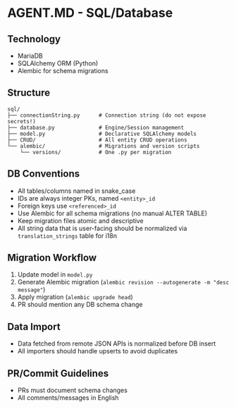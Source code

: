 # AGENT.MD - SQL/Database

## Technology
- MariaDB
- SQLAlchemy ORM (Python)
- Alembic for schema migrations

## Structure
```
sql/
├── connectionString.py      # Connection string (do not expose secrets!)
├── database.py              # Engine/Session management
├── model.py                 # Declarative SQLAlchemy models
├── CRUD/                    # All entity CRUD operations
└── alembic/                 # Migrations and version scripts
    └── versions/            # One .py per migration
```

## DB Conventions
- All tables/columns named in snake_case
- IDs are always integer PKs, named `<entity>_id`
- Foreign keys use `<referenced>_id`
- Use Alembic for all schema migrations (no manual ALTER TABLE)
- Keep migration files atomic and descriptive
- All string data that is user-facing should be normalized via `translation_strings` table for i18n

## Migration Workflow
1. Update model in `model.py`
2. Generate Alembic migration (`alembic revision --autogenerate -m "desc message"`)
3. Apply migration (`alembic upgrade head`)
4. PR should mention any DB schema change

## Data Import
- Data fetched from remote JSON APIs is normalized before DB insert
- All importers should handle upserts to avoid duplicates

## PR/Commit Guidelines
- PRs must document schema changes
- All comments/messages in English

